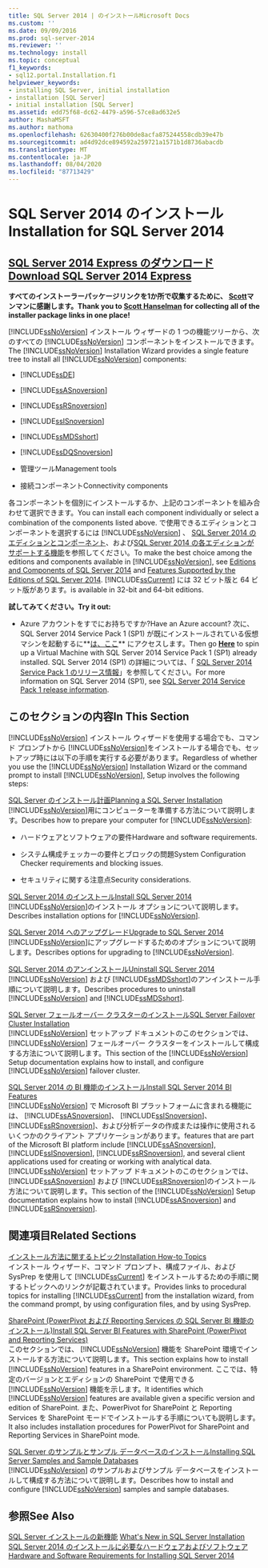 ```yaml
---
title: SQL Server 2014 | のインストールMicrosoft Docs
ms.custom: ''
ms.date: 09/09/2016
ms.prod: sql-server-2014
ms.reviewer: ''
ms.technology: install
ms.topic: conceptual
f1_keywords:
- sql12.portal.Installation.f1
helpviewer_keywords:
- installing SQL Server, initial installation
- installation [SQL Server]
- initial installation [SQL Server]
ms.assetid: edd75f68-dc62-4479-a596-57ce8ad632e5
author: MashaMSFT
ms.author: mathoma
ms.openlocfilehash: 62630400f276b00de8acfa875244558cdb39e47b
ms.sourcegitcommit: ad4d92dce894592a259721a1571b1d8736abacdb
ms.translationtype: MT
ms.contentlocale: ja-JP
ms.lasthandoff: 08/04/2020
ms.locfileid: "87713429"
---
```

# <a name="installation-for-sql-server-2014"></a><span data-ttu-id="276a6-102">SQL Server 2014 のインストール</span><span class="sxs-lookup"><span data-stu-id="276a6-102">Installation for SQL Server 2014</span></span>
 ## <a name="download-sql-server-2014-express"></a>[<span data-ttu-id="276a6-103">SQL Server 2014 Express のダウンロード</span><span class="sxs-lookup"><span data-stu-id="276a6-103">Download SQL Server 2014 Express</span></span>](http://www.hanselman.com/blog/DownloadSQLServerExpress.aspx)
  <span data-ttu-id="276a6-104">**すべてのインストーラーパッケージリンクを1か所で収集するために、 [Scott](http://www.hanselman.com/)マンマンに感謝します。**</span><span class="sxs-lookup"><span data-stu-id="276a6-104">**Thank you to [Scott Hanselman](http://www.hanselman.com/) for collecting all of the installer package links in one place!**</span></span>
  
  <span data-ttu-id="276a6-105">[!INCLUDE[ssNoVersion](../../includes/ssnoversion-md.md)] インストール ウィザードの 1 つの機能ツリーから、次のすべての [!INCLUDE[ssNoVersion](../../includes/ssnoversion-md.md)] コンポーネントをインストールできます。</span><span class="sxs-lookup"><span data-stu-id="276a6-105">The [!INCLUDE[ssNoVersion](../../includes/ssnoversion-md.md)] Installation Wizard provides a single feature tree to install all [!INCLUDE[ssNoVersion](../../includes/ssnoversion-md.md)] components:</span></span>  
  
-   [!INCLUDE[ssDE](../../includes/ssde-md.md)]  
  
-   [!INCLUDE[ssASnoversion](../../includes/ssasnoversion-md.md)]  
  
-   [!INCLUDE[ssRSnoversion](../../includes/ssrsnoversion-md.md)]  
  
-   [!INCLUDE[ssISnoversion](../../includes/ssisnoversion-md.md)]  
  
-   [!INCLUDE[ssMDSshort](../../includes/ssmdsshort-md.md)]  
  
-   [!INCLUDE[ssDQSnoversion](../../includes/ssdqsnoversion-md.md)]  
  
-   <span data-ttu-id="276a6-106">管理ツール</span><span class="sxs-lookup"><span data-stu-id="276a6-106">Management tools</span></span>  
  
-   <span data-ttu-id="276a6-107">接続コンポーネント</span><span class="sxs-lookup"><span data-stu-id="276a6-107">Connectivity components</span></span>  
  
 <span data-ttu-id="276a6-108">各コンポーネントを個別にインストールするか、上記のコンポーネントを組み合わせて選択できます。</span><span class="sxs-lookup"><span data-stu-id="276a6-108">You can install each component individually or select a combination of the components listed above.</span></span> <span data-ttu-id="276a6-109">で使用できるエディションとコンポーネントを選択するには [!INCLUDE[ssNoVersion](../../includes/ssnoversion-md.md)] 、 [SQL Server 2014 のエディションとコンポーネント](../../sql-server/editions-and-components-of-sql-server-2016.md)、および[SQL Server 2014 の各エディションがサポートする機能](../../getting-started/features-supported-by-the-editions-of-sql-server-2014.md)を参照してください。</span><span class="sxs-lookup"><span data-stu-id="276a6-109">To make the best choice among the editions and components available in [!INCLUDE[ssNoVersion](../../includes/ssnoversion-md.md)], see [Editions and Components of SQL Server 2014](../../sql-server/editions-and-components-of-sql-server-2016.md) and [Features Supported by the Editions of SQL Server 2014](../../getting-started/features-supported-by-the-editions-of-sql-server-2014.md).</span></span> [!INCLUDE[ssCurrent](../../includes/sscurrent-md.md)] <span data-ttu-id="276a6-110">には 32 ビット版と 64 ビット版があります。</span><span class="sxs-lookup"><span data-stu-id="276a6-110">is available in 32-bit and 64-bit editions.</span></span>
 
 <span data-ttu-id="276a6-111">**試してみてください。**</span><span class="sxs-lookup"><span data-stu-id="276a6-111">**Try it out:**</span></span>  
  
-   <span data-ttu-id="276a6-112">Azure アカウントをすでにお持ちですか?</span><span class="sxs-lookup"><span data-stu-id="276a6-112">Have an Azure account?</span></span>  <span data-ttu-id="276a6-113">次に、SQL Server 2014 Service Pack 1 (SP1) が既にインストールされている仮想マシンを起動するに**[は、ここ](https://ms.portal.azure.com/?flight=1#create/Microsoft.SQLServer2016RTMEnterpriseWindowsServer2012R2)** にアクセスします。</span><span class="sxs-lookup"><span data-stu-id="276a6-113">Then go **[Here](https://ms.portal.azure.com/?flight=1#create/Microsoft.SQLServer2016RTMEnterpriseWindowsServer2012R2)** to spin up a Virtual Machine with SQL Server 2014 Service Pack 1 (SP1) already installed.</span></span> <span data-ttu-id="276a6-114">SQL Server 2014 (SP1) の詳細については、「 [SQL Server 2014 Service Pack 1 のリリース情報](https://support.microsoft.com/kb/3058865)」を参照してください。</span><span class="sxs-lookup"><span data-stu-id="276a6-114">For more information on SQL Server 2014 (SP1), see [SQL Server 2014 Service Pack 1 release information](https://support.microsoft.com/kb/3058865).</span></span>  
  
## <a name="in-this-section"></a><span data-ttu-id="276a6-115">このセクションの内容</span><span class="sxs-lookup"><span data-stu-id="276a6-115">In This Section</span></span>  
 <span data-ttu-id="276a6-116">[!INCLUDE[ssNoVersion](../../includes/ssnoversion-md.md)] インストール ウィザードを使用する場合でも、コマンド プロンプトから [!INCLUDE[ssNoVersion](../../includes/ssnoversion-md.md)]をインストールする場合でも、セットアップ時には以下の手順を実行する必要があります。</span><span class="sxs-lookup"><span data-stu-id="276a6-116">Regardless of whether you use the [!INCLUDE[ssNoVersion](../../includes/ssnoversion-md.md)] Installation Wizard or the command prompt to install [!INCLUDE[ssNoVersion](../../includes/ssnoversion-md.md)], Setup involves the following steps:</span></span>  
  
 [<span data-ttu-id="276a6-117">SQL Server のインストール計画</span><span class="sxs-lookup"><span data-stu-id="276a6-117">Planning a SQL Server Installation</span></span>](../../sql-server/install/planning-a-sql-server-installation.md)  
 <span data-ttu-id="276a6-118">[!INCLUDE[ssNoVersion](../../includes/ssnoversion-md.md)]用にコンピューターを準備する方法について説明します。</span><span class="sxs-lookup"><span data-stu-id="276a6-118">Describes how to prepare your computer for [!INCLUDE[ssNoVersion](../../includes/ssnoversion-md.md)]:</span></span>  
  
-   <span data-ttu-id="276a6-119">ハードウェアとソフトウェアの要件</span><span class="sxs-lookup"><span data-stu-id="276a6-119">Hardware and software requirements.</span></span>  
  
-   <span data-ttu-id="276a6-120">システム構成チェッカーの要件とブロックの問題</span><span class="sxs-lookup"><span data-stu-id="276a6-120">System Configuration Checker requirements and blocking issues.</span></span>  
  
-   <span data-ttu-id="276a6-121">セキュリティに関する注意点</span><span class="sxs-lookup"><span data-stu-id="276a6-121">Security considerations.</span></span>  
  
 [<span data-ttu-id="276a6-122">SQL Server 2014 のインストール</span><span class="sxs-lookup"><span data-stu-id="276a6-122">Install SQL Server 2014</span></span>](install-sql-server.md)  
 <span data-ttu-id="276a6-123">[!INCLUDE[ssNoVersion](../../includes/ssnoversion-md.md)]のインストール オプションについて説明します。</span><span class="sxs-lookup"><span data-stu-id="276a6-123">Describes installation options for [!INCLUDE[ssNoVersion](../../includes/ssnoversion-md.md)].</span></span>  
  
 [<span data-ttu-id="276a6-124">SQL Server 2014 へのアップグレード</span><span class="sxs-lookup"><span data-stu-id="276a6-124">Upgrade to SQL Server 2014</span></span>](upgrade-sql-server.md)  
 <span data-ttu-id="276a6-125">[!INCLUDE[ssNoVersion](../../includes/ssnoversion-md.md)]にアップグレードするためのオプションについて説明します。</span><span class="sxs-lookup"><span data-stu-id="276a6-125">Describes options for upgrading to [!INCLUDE[ssNoVersion](../../includes/ssnoversion-md.md)].</span></span>  
  
 [<span data-ttu-id="276a6-126">SQL Server 2014 のアンインストール</span><span class="sxs-lookup"><span data-stu-id="276a6-126">Uninstall SQL Server 2014</span></span>](../../sql-server/install/uninstall-sql-server.md)  
 <span data-ttu-id="276a6-127">[!INCLUDE[ssNoVersion](../../includes/ssnoversion-md.md)] および [!INCLUDE[ssMDSshort](../../includes/ssmdsshort-md.md)]のアンインストール手順について説明します。</span><span class="sxs-lookup"><span data-stu-id="276a6-127">Describes procedures to uninstall [!INCLUDE[ssNoVersion](../../includes/ssnoversion-md.md)] and [!INCLUDE[ssMDSshort](../../includes/ssmdsshort-md.md)].</span></span>  
  
 [<span data-ttu-id="276a6-128">SQL Server フェールオーバー クラスターのインストール</span><span class="sxs-lookup"><span data-stu-id="276a6-128">SQL Server Failover Cluster Installation</span></span>](../../sql-server/failover-clusters/install/sql-server-failover-cluster-installation.md)  
 <span data-ttu-id="276a6-129">[!INCLUDE[ssNoVersion](../../includes/ssnoversion-md.md)] セットアップ ドキュメントのこのセクションでは、 [!INCLUDE[ssNoVersion](../../includes/ssnoversion-md.md)] フェールオーバー クラスターをインストールして構成する方法について説明します。</span><span class="sxs-lookup"><span data-stu-id="276a6-129">This section of the [!INCLUDE[ssNoVersion](../../includes/ssnoversion-md.md)] Setup documentation explains how to install, and configure [!INCLUDE[ssNoVersion](../../includes/ssnoversion-md.md)] failover cluster.</span></span>  
  
 [<span data-ttu-id="276a6-130">SQL Server 2014 の BI 機能のインストール</span><span class="sxs-lookup"><span data-stu-id="276a6-130">Install SQL Server 2014 BI Features</span></span>](../../sql-server/install/install-sql-server-business-intelligence-features.md)  
 [!INCLUDE[ssNoVersion](../../includes/ssnoversion-md.md)] <span data-ttu-id="276a6-131">で Microsoft BI プラットフォームに含まれる機能には、 [!INCLUDE[ssASnoversion](../../includes/ssasnoversion-md.md)]、 [!INCLUDE[ssISnoversion](../../includes/ssisnoversion-md.md)]、 [!INCLUDE[ssRSnoversion](../../includes/ssrsnoversion-md.md)]、および分析データの作成または操作に使用されるいくつかのクライアント アプリケーションがあります。</span><span class="sxs-lookup"><span data-stu-id="276a6-131">features that are part of the Microsoft BI platform include [!INCLUDE[ssASnoversion](../../includes/ssasnoversion-md.md)], [!INCLUDE[ssISnoversion](../../includes/ssisnoversion-md.md)], [!INCLUDE[ssRSnoversion](../../includes/ssrsnoversion-md.md)], and several client applications used for creating or working with analytical data.</span></span> <span data-ttu-id="276a6-132">[!INCLUDE[ssNoVersion](../../includes/ssnoversion-md.md)] セットアップ ドキュメントのこのセクションでは、 [!INCLUDE[ssASnoversion](../../includes/ssasnoversion-md.md)] および [!INCLUDE[ssRSnoversion](../../includes/ssrsnoversion-md.md)]のインストール方法について説明します。</span><span class="sxs-lookup"><span data-stu-id="276a6-132">This section of the [!INCLUDE[ssNoVersion](../../includes/ssnoversion-md.md)] Setup documentation explains how to install [!INCLUDE[ssASnoversion](../../includes/ssasnoversion-md.md)] and [!INCLUDE[ssRSnoversion](../../includes/ssrsnoversion-md.md)].</span></span>  
  
## <a name="related-sections"></a><span data-ttu-id="276a6-133">関連項目</span><span class="sxs-lookup"><span data-stu-id="276a6-133">Related Sections</span></span>  
 [<span data-ttu-id="276a6-134">インストール方法に関するトピック</span><span class="sxs-lookup"><span data-stu-id="276a6-134">Installation How-to Topics</span></span>](../../sql-server/install/installation-how-to-topics.md)  
 <span data-ttu-id="276a6-135">インストール ウィザード、コマンド プロンプト、構成ファイル、および SysPrep を使用して [!INCLUDE[ssCurrent](../../includes/sscurrent-md.md)] をインストールするための手順に関するトピックへのリンクが記載されています。</span><span class="sxs-lookup"><span data-stu-id="276a6-135">Provides links to procedural topics for installing [!INCLUDE[ssCurrent](../../includes/sscurrent-md.md)] from the installation wizard, from the command prompt, by using configuration files, and by using SysPrep.</span></span>  
  
 [<span data-ttu-id="276a6-136">SharePoint &#40;PowerPivot および Reporting Services の SQL Server BI 機能のインストール&#41;</span><span class="sxs-lookup"><span data-stu-id="276a6-136">Install SQL Server BI Features with SharePoint &#40;PowerPivot and Reporting Services&#41;</span></span>](../../sql-server/install/install-sql-server-bi-features-sharepoint-powerpivot-reporting-services.md)  
 <span data-ttu-id="276a6-137">このセクションでは、 [!INCLUDE[ssNoVersion](../../includes/ssnoversion-md.md)] 機能を SharePoint 環境でインストールする方法について説明します。</span><span class="sxs-lookup"><span data-stu-id="276a6-137">This section explains how to install [!INCLUDE[ssNoVersion](../../includes/ssnoversion-md.md)] features in a SharePoint environment.</span></span> <span data-ttu-id="276a6-138">ここでは、特定のバージョンとエディションの SharePoint で使用できる [!INCLUDE[ssNoVersion](../../includes/ssnoversion-md.md)] 機能を示します。</span><span class="sxs-lookup"><span data-stu-id="276a6-138">It identifies which [!INCLUDE[ssNoVersion](../../includes/ssnoversion-md.md)] features are available given a specific version and edition of SharePoint.</span></span> <span data-ttu-id="276a6-139">また、PowerPivot for SharePoint と Reporting Services を SharePoint モードでインストールする手順についても説明します。</span><span class="sxs-lookup"><span data-stu-id="276a6-139">It also includes installation procedures for PowerPivot for SharePoint and Reporting Services in SharePoint mode.</span></span>  
  
 [<span data-ttu-id="276a6-140">SQL Server のサンプルとサンプル データベースのインストール</span><span class="sxs-lookup"><span data-stu-id="276a6-140">Installing SQL Server Samples and Sample Databases</span></span>](https://sqlserversamples.codeplex.com/)  
 <span data-ttu-id="276a6-141">[!INCLUDE[ssNoVersion](../../includes/ssnoversion-md.md)] のサンプルおよびサンプル データベースをインストールして構成する方法について説明します。</span><span class="sxs-lookup"><span data-stu-id="276a6-141">Describes how to install and configure [!INCLUDE[ssNoVersion](../../includes/ssnoversion-md.md)] samples and sample databases.</span></span>  
  
## <a name="see-also"></a><span data-ttu-id="276a6-142">参照</span><span class="sxs-lookup"><span data-stu-id="276a6-142">See Also</span></span>  
 <span data-ttu-id="276a6-143">[SQL Server インストールの新機能](../../sql-server/install/what-s-new-in-sql-server-installation.md) </span><span class="sxs-lookup"><span data-stu-id="276a6-143">[What's New in SQL Server Installation](../../sql-server/install/what-s-new-in-sql-server-installation.md) </span></span>  
 [<span data-ttu-id="276a6-144">SQL Server 2014 のインストールに必要なハードウェアおよびソフトウェア</span><span class="sxs-lookup"><span data-stu-id="276a6-144">Hardware and Software Requirements for Installing SQL Server 2014</span></span>](../../sql-server/install/hardware-and-software-requirements-for-installing-sql-server.md)  
  
